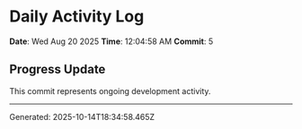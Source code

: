 # Daily Activity Log

**Date**: Wed Aug 20 2025
**Time**: 12:04:58 AM
**Commit**: 5

## Progress Update

This commit represents ongoing development activity.

---
Generated: 2025-10-14T18:34:58.465Z
